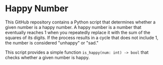 # Happy Number 
This GitHub repository contains a Python script that determines whether a given number is a happy number. A happy number is a number that eventually reaches 1 when you repeatedly replace it with the sum of the squares of its digits. If the process results in a cycle that does not include 1, the number is considered "unhappy" or "sad."

This script provides a simple function `is_happy(num: int) -> bool` that checks whether a given number is happy.
